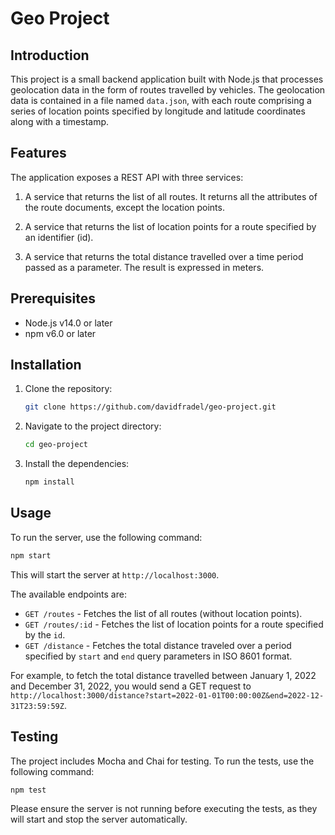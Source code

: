 # Geo Project

## Introduction
This project is a small backend application built with Node.js that processes geolocation data in the form of routes travelled by vehicles. The geolocation data is contained in a file named `data.json`, with each route comprising a series of location points specified by longitude and latitude coordinates along with a timestamp.

## Features
The application exposes a REST API with three services:

1. A service that returns the list of all routes. It returns all the attributes of the route documents, except the location points.

2. A service that returns the list of location points for a route specified by an identifier (id).

3. A service that returns the total distance travelled over a time period passed as a parameter. The result is expressed in meters.

## Prerequisites
- Node.js v14.0 or later
- npm v6.0 or later

## Installation
1. Clone the repository:
   ```bash
   git clone https://github.com/davidfradel/geo-project.git

2. Navigate to the project directory:
   ```bash
   cd geo-project

3. Install the dependencies:
   ```bash
   npm install

## Usage

To run the server, use the following command:
```bash
npm start
```

This will start the server at `http://localhost:3000`.

The available endpoints are:

- `GET /routes` - Fetches the list of all routes (without location points).
- `GET /routes/:id` - Fetches the list of location points for a route specified by the `id`.
- `GET /distance` - Fetches the total distance traveled over a period specified by `start` and `end` query parameters in ISO 8601 format.

For example, to fetch the total distance travelled between January 1, 2022 and December 31, 2022, you would send a GET request to `http://localhost:3000/distance?start=2022-01-01T00:00:00Z&end=2022-12-31T23:59:59Z`.

## Testing

The project includes Mocha and Chai for testing. To run the tests, use the following command:

```bash
npm test
```

Please ensure the server is not running before executing the tests, as they will start and stop the server automatically.



